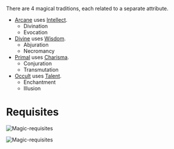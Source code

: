 There are 4 magical traditions, each related to a separate attribute.  
  
- [Arcane](Arcane.md) uses [Intellect](./Intellect.md).  
	- Divination  
	- Evocation  
- [Divine](Divine.md) uses [Wisdom](./Wisdom.md).  
	- Abjuration  
	- Necromancy  
- [Primal](Primal.md) uses [Charisma](./Charisma.md).  
	- Conjuration  
	- Transmutation  
- [Occult](Occult.md) uses [Talent](./Talent.md).  
	- Enchantment  
	- Illusion  
  
# Requisites  
  
![Magic-requisites](./Magic.md#^cast-requisites)  
  
![Magic-requisites](./Magic.md#^prepare-requisites)  
  
